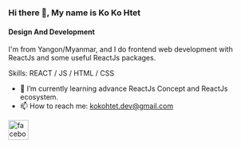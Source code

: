 ### Hi there 👋, My name is Ko Ko Htet
#### Design And Development
I'm from Yangon/Myanmar, and I do frontend web development with ReactJs and some useful ReactJs packages.

Skills: REACT / JS / HTML / CSS

- 🌱 I’m currently learning advance ReactJs Concept and ReactJs ecosystem. 
- 📫 How to reach me: kokohtet.dev@gmail.com 


[<img src='https://cdn.jsdelivr.net/npm/simple-icons@3.0.1/icons/facebook.svg' alt='facebook' height='40'>](https://www.facebook.com/https://www.facebook.com/kokohtettt/)  


